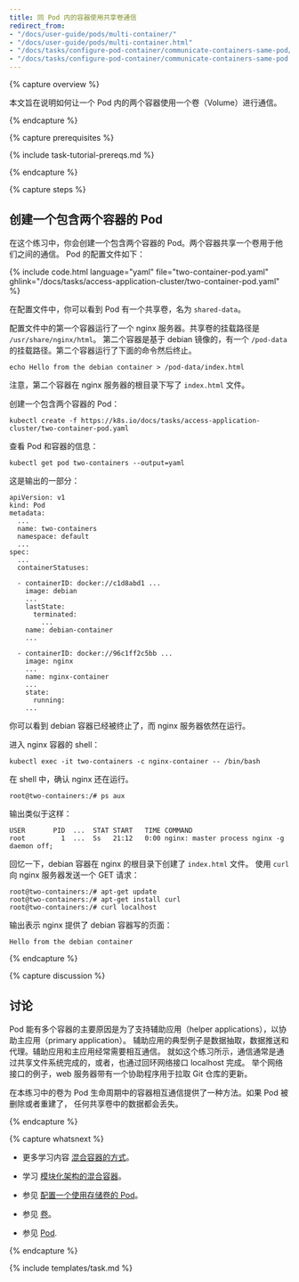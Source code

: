 ```yaml
---
title: 同 Pod 内的容器使用共享卷通信
redirect_from:
- "/docs/user-guide/pods/multi-container/"
- "/docs/user-guide/pods/multi-container.html"
- "/docs/tasks/configure-pod-container/communicate-containers-same-pod/"
- "/docs/tasks/configure-pod-container/communicate-containers-same-pod.html"
---
```

<!--
---
title: Communicate Between Containers in the Same Pod Using a Shared Volume
redirect_from:
- "/docs/user-guide/pods/multi-container/"
- "/docs/user-guide/pods/multi-container.html"
- "docs/tasks/configure-pod-container/communicate-containers-same-pod/"
- "docs/tasks/configure-pod-container/communicate-containers-same-pod.html"
---
-->

{% capture overview %}

<!-- This page shows how to use a Volume to communicate between two Containers running -->
<!-- in the same Pod. -->
本文旨在说明如何让一个 Pod 内的两个容器使用一个卷（Volume）进行通信。

{% endcapture %}


{% capture prerequisites %}

{% include task-tutorial-prereqs.md %}

{% endcapture %}


{% capture steps %}

<!-- ##  Creating a Pod that runs two Containers -->
## 创建一个包含两个容器的 Pod

<!-- In this exercise, you create a Pod that runs two Containers. The two containers -->
<!-- share a Volume that they can use to communicate. Here is the configuration file -->
<!-- for the Pod: -->
在这个练习中，你会创建一个包含两个容器的 Pod。两个容器共享一个卷用于他们之间的通信。
Pod 的配置文件如下：

{% include code.html language="yaml" file="two-container-pod.yaml" ghlink="/docs/tasks/access-application-cluster/two-container-pod.yaml" %}

<!-- In the configuration file, you can see that the Pod has a Volume named -->
<!-- `shared-data`. -->
在配置文件中，你可以看到 Pod 有一个共享卷，名为 `shared-data`。

<!-- The first container listed in the configuration file runs an nginx server. The -->
<!-- mount path for the shared Volume is `/usr/share/nginx/html`. -->
<!-- The second container is based on the debian image, and has a mount path of -->
<!-- `/pod-data`. The second container runs the following command and then terminates. -->
配置文件中的第一个容器运行了一个 nginx 服务器。共享卷的挂载路径是 `/usr/share/nginx/html`。
第二个容器是基于 debian 镜像的，有一个 `/pod-data` 的挂载路径。第二个容器运行了下面的命令然后终止。

    echo Hello from the debian container > /pod-data/index.html

<!-- Notice that the second container writes the `index.html` file in the root -->
<!-- directory of the nginx server. -->
注意，第二个容器在 nginx 服务器的根目录下写了 `index.html` 文件。

<!-- Create the Pod and the two Containers: -->
创建一个包含两个容器的 Pod：

    kubectl create -f https://k8s.io/docs/tasks/access-application-cluster/two-container-pod.yaml

<!-- View information about the Pod and the Containers: -->
查看 Pod 和容器的信息：

    kubectl get pod two-containers --output=yaml

<!-- Here is a portion of the output: -->
这是输出的一部分：

    apiVersion: v1
    kind: Pod
    metadata:
      ...
      name: two-containers
      namespace: default
      ...
    spec:
      ...
      containerStatuses:

      - containerID: docker://c1d8abd1 ...
        image: debian
        ...
        lastState:
          terminated:
            ...
        name: debian-container
        ...

      - containerID: docker://96c1ff2c5bb ...
        image: nginx
        ...
        name: nginx-container
        ...
        state:
          running:
        ...

<!-- You can see that the debian Container has terminated, and the nginx Container -->
<!-- is still running. -->
你可以看到 debian 容器已经被终止了，而 nginx 服务器依然在运行。

<!-- Get a shell to nginx Container: -->
进入 nginx 容器的 shell：

    kubectl exec -it two-containers -c nginx-container -- /bin/bash

<!-- In your shell, verify that nginx is running: -->
在 shell 中，确认 nginx 还在运行。

    root@two-containers:/# ps aux

<!-- The output is similar to this: -->
输出类似于这样：

    USER       PID  ...  STAT START   TIME COMMAND
    root         1  ...  Ss   21:12   0:00 nginx: master process nginx -g daemon off;

<!-- Recall that the debian Container created the `index.html` file in the nginx root -->
<!-- directory. Use `curl` to send a GET request to the nginx server: -->
回忆一下，debian 容器在 nginx 的根目录下创建了 `index.html` 文件。
使用 `curl` 向 nginx 服务器发送一个 GET 请求：

    root@two-containers:/# apt-get update
    root@two-containers:/# apt-get install curl
    root@two-containers:/# curl localhost

<!-- The output shows that nginx serves a web page written by the debian container: -->
输出表示 nginx 提供了 debian 容器写的页面：

    Hello from the debian container

{% endcapture %}


{% capture discussion %}

<!-- ## Discussion -->
## 讨论

<!-- The primary reason that Pods can have multiple containers is to support -->
<!-- helper applications that assist a primary application. Typical examples of -->
<!-- helper applications are data pullers, data pushers, and proxies. -->
<!-- Helper and primary applications often need to communicate with each other. -->
<!-- Typically this is done through a shared filesystem, as shown in this exercise, -->
<!-- or through the loopback network interface, localhost. An example of this pattern is a -->
<!-- web server along with a helper program that polls a Git repository for new updates. -->
Pod 能有多个容器的主要原因是为了支持辅助应用（helper applications），以协助主应用（primary application）。
辅助应用的典型例子是数据抽取，数据推送和代理。辅助应用和主应用经常需要相互通信。
就如这个练习所示，通信通常是通过共享文件系统完成的，或者，也通过回环网络接口 localhost 完成。
举个网络接口的例子，web 服务器带有一个协助程序用于拉取 Git 仓库的更新。

<!-- The Volume in this exercise provides a way for Containers to communicate during -->
<!-- the life of the Pod. If the Pod is deleted and recreated, any data stored in -->
<!-- the shared Volume is lost. -->
在本练习中的卷为 Pod 生命周期中的容器相互通信提供了一种方法。如果 Pod 被删除或者重建了，
任何共享卷中的数据都会丢失。

{% endcapture %}


{% capture whatsnext %}

<!-- * Learn more about -->
<!-- [patterns for composite containers](http://blog.kubernetes.io/2015/06/the-distributed-system-toolkit-patterns.html). -->
* 更多学习内容
[混合容器的方式](http://blog.kubernetes.io/2015/06/the-distributed-system-toolkit-patterns.html)。

<!-- * Learn about -->
<!-- [composite containers for modular architecture](http://www.slideshare.net/Docker/slideshare-burns). -->
* 学习 [模块化架构的混合容器](http://www.slideshare.net/Docker/slideshare-burns)。

<!-- * See -->
<!-- [Configuring a Pod to Use a Volume for Storage](/docs/tasks/configure-pod-container/configure-volume-storage/). -->
* 参见 [配置一个使用存储卷的 Pod](/docs/tasks/configure-pod-container/configure-volume-storage/)。

<!-- * See [Volume](/docs/api-reference/v1.6/#volume-v1-core). -->
* 参见 [卷](/docs/api-reference/{{page.version}}/#volume-v1-core)。

<!-- * See [Pod](/docs/api-reference/v1.6/#pod-v1-core). -->
* 参见 [Pod](/docs/api-reference/{{page.version}}/#pod-v1-core).

{% endcapture %}


{% include templates/task.md %}
